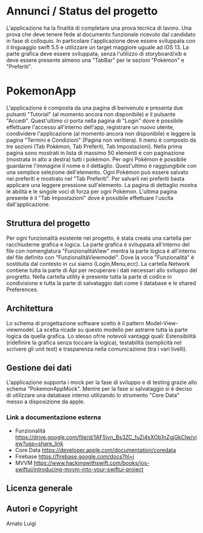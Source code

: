 # Annunci / Status del progetto

L'applicazione ha la finalità di completare una prova tecnica di lavoro. Una prova che deve tenere fede al documento funzionale ricevuto dal candidato in fase di colloquio. In particolare l'applicazione deve essere sviluppata con il linguaggio swift 5.5 e utilizzare un target maggiore uguale ad iOS 13. La parte grafica deve essere sviluppata, senza l'utilizzo di storyboard/xib e deve essere presente almeno una "TabBar" per le sezioni "Pokèmon" e "Preferiti". 

# PokemonApp

L'applicazione è composta da una pagina di benvenuto e presenta due pulsanti "Tutorial" (al momento ancora non disponibile) e il pulsante "Accedi". Quest'ultimo ci porta nella pagina di "Login" dove è possibile effettuare l'accesso all'interno dell'app, registrare un nuovo utente, condividere l'applicazione (al momento ancora non disponibile) e leggere la pagina "Termini e Condizioni" (Pagina non veritiera). Il menù è composto da tre sezioni (Tab Pokèmon, Tab Preferiti, Tab Impostazioni). Nella prima pagina sono mostrati in lista di massimo 50 elementi e con paginazione (mostrata in alto a destra) tutti i pokèmon. Per ogni Pokèmon è possibile guardarne l'immagine il nome e il dettaglio. Quest'ultimo è raggiungibile con una semplice selezione dell'elemento. Ogni Pokèmon può essere salvato nei preferiti e mostrato nel "Tab Preferiti". Per salvarli nei preferiti basta applicare una leggere pressione sull'elemento. La pagina di dettaglio mostra le abilità e le singole voci di forza per ogni Pokèmon. L'ultima pagina presente è il "Tab Impostazioni" dove è possibile effettuare l'uscita dall'applicazione.

## Struttura del progetto

Per ogni funzionalità esistente nel progetto, è stata creata una cartella per racchiuderne grafica e logica. La parte grafica è sviluppata all'interno del file con nomenglatura "FunzionalitàView" mentra la parte logica è all'interno del file definito con "FunzionalitàViewmodel". Dove la voce "Funzionalità" è sostituita dal contesto in cui siamo (Login,Menu,ecc). La cartella Network contiene tutta la parte di Api per recuperare i dati necessari allo sviluppo del progretto. Nella cartella utility è presente tutta la parte di codice in condivisione e tutta la parte di salvataggio dati come il database e le shared Preferences. 

## Architettura

Lo schema di progettazione software scelto è il pattern Model-View-viewmodel. La scelta ricade su questo modello per astrarre tutta la parte logica da quella grafica. Lo stesso ofrre notevoli vantaggi quali:
Estensibilità (ridefinire la grafica senza toccare la logica), testabilità (semplicità nel scrivere gli unit test) e trasparenza nella comunicazione (tra i vari livelli).

## Gestione dei dati

L'applicazione supporta i mock per la fase di sviluppo e di testing grazie allo schema "PokemonAppMock". Mentre per la fase si salvataggio si è deciso di utilizzare una database interno utilizando lo strumento "Core Data" messo a disposizione da apple.

### Link a documentazione esterna 
- Funzionalità
    https://drive.google.com/file/d/1AF5jvn_Bs3ZC_fuZi4sXOb1nZgjGkClw/view?usp=share_link
- Core Data
    https://developer.apple.com/documentation/coredata
- Firebase
    https://firebase.google.com/docs?hl=i
- MVVM
    https://www.hackingwithswift.com/books/ios-swiftui/introducing-mvvm-into-your-swiftui-project

## Licenza generale 

## Autori e Copyright
Amato Luigi

